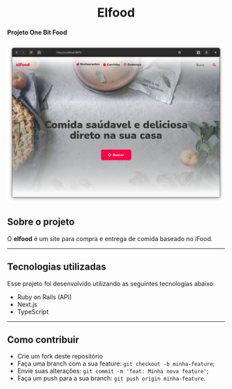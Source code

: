 <h1 align="center">
    Elfood
</h1>

#### Projeto One Bit Food

![Screenshot](./.github/elfood-home.png)

## Sobre o projeto

O **elfood** é um site para compra e entrega de comida baseado no iFood.

---

## Tecnologias utilizadas

Esse projeto foi desenvolvido utilizando as seguintes tecnologias abaixo:

- Ruby on Rails (API)
- Next.js
- TypeScript

---

## Como contribuir

- Crie um fork deste repositório
- Faça uma branch com a sua feature: `git checkout -b minha-feature`;
- Envie suas alterações: `git commit -m 'feat: Minha nova feature'`;
- Faça um push para a sua branch: `git push origin minha-feature`.

